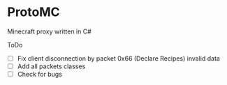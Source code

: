 # ProtoMC
Minecraft proxy written in C#

ToDo
  - [ ] Fix client disconnection by packet 0x66 (Declare Recipes) invalid data
  - [ ] Add all packets classes
  - [ ] Check for bugs
